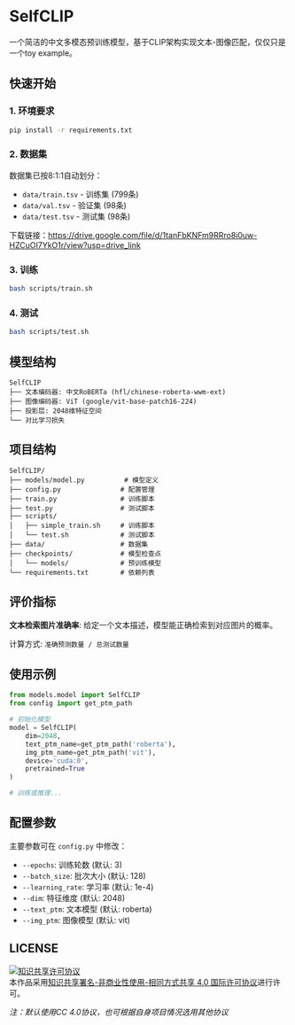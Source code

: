 # SelfCLIP

一个简洁的中文多模态预训练模型，基于CLIP架构实现文本-图像匹配，仅仅只是一个toy example。

## 快速开始

### 1. 环境要求

```bash
pip install -r requirements.txt
```

### 2. 数据集

数据集已按8:1:1自动划分：
- `data/train.tsv` - 训练集 (799条)
- `data/val.tsv` - 验证集 (98条)  
- `data/test.tsv` - 测试集 (98条)

下载链接：https://drive.google.com/file/d/1tanFbKNFm9RRro8i0uw-HZCuOI7YkO1r/view?usp=drive_link

### 3. 训练

```bash
bash scripts/train.sh
```

### 4. 测试

```bash
bash scripts/test.sh
```

## 模型结构

```
SelfCLIP
├── 文本编码器: 中文RoBERTa (hfl/chinese-roberta-wwm-ext)
├── 图像编码器: ViT (google/vit-base-patch16-224)
├── 投影层: 2048维特征空间
└── 对比学习损失
```

## 项目结构

```
SelfCLIP/
├── models/model.py          # 模型定义
├── config.py               # 配置管理
├── train.py                # 训练脚本
├── test.py                 # 测试脚本
├── scripts/
│   ├── simple_train.sh     # 训练脚本
│   └── test.sh             # 测试脚本
├── data/                   # 数据集
├── checkpoints/            # 模型检查点
│   └── models/             # 预训练模型
└── requirements.txt        # 依赖列表
```

## 评价指标

**文本检索图片准确率**: 给定一个文本描述，模型能正确检索到对应图片的概率。

计算方式: `准确预测数量 / 总测试数量`

## 使用示例

```python
from models.model import SelfCLIP
from config import get_ptm_path

# 初始化模型
model = SelfCLIP(
    dim=2048,
    text_ptm_name=get_ptm_path('roberta'),
    img_ptm_name=get_ptm_path('vit'),
    device='cuda:0',
    pretrained=True
)

# 训练或推理...
```

## 配置参数

主要参数可在 `config.py` 中修改：

- `--epochs`: 训练轮数 (默认: 3)
- `--batch_size`: 批次大小 (默认: 128)
- `--learning_rate`: 学习率 (默认: 1e-4)
- `--dim`: 特征维度 (默认: 2048)
- `--text_ptm`: 文本模型 (默认: roberta)
- `--img_ptm`: 图像模型 (默认: vit)

## LICENSE

<a rel="license" href="http://creativecommons.org/licenses/by-nc-sa/4.0/"><img alt="知识共享许可协议" style="border-width:0" src="https://img.shields.io/badge/license-CC%20BY--NC--SA%204.0-lightgrey" /></a><br />本作品采用<a rel="license" href="http://creativecommons.org/licenses/by-nc-sa/4.0/">知识共享署名-非商业性使用-相同方式共享 4.0 国际许可协议</a>进行许可。

*注：默认使用CC 4.0协议，也可根据自身项目情况选用其他协议*
